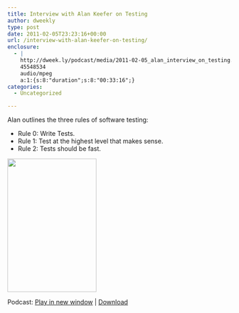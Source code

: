 ```yaml
---
title: Interview with Alan Keefer on Testing
author: dweekly
type: post
date: 2011-02-05T23:23:16+00:00
url: /interview-with-alan-keefer-on-testing/
enclosure:
  - |
    http://dweek.ly/podcast/media/2011-02-05_alan_interview_on_testing.mp3
    45548534
    audio/mpeg
    a:1:{s:8:"duration";s:8:"00:33:16";}
categories:
  - Uncategorized

---
```

Alan outlines the three rules of software testing:

  * Rule 0: Write Tests.
  * Rule 1: Test at the highest level that makes sense.
  * Rule 2: Tests should be fast.

[<img class="alignnone size-medium wp-image-462" title="2011-02-05_alan_interview_on_testing" src="http://blog.dweek.ly/wp-content/uploads/2012/02/2011-02-05_alan_interview_on_testing-200x300.jpg" alt="" width="200" height="300" srcset="https://blog.dweek.ly/wp-content/uploads/2012/02/2011-02-05_alan_interview_on_testing-200x300.jpg 200w, https://blog.dweek.ly/wp-content/uploads/2012/02/2011-02-05_alan_interview_on_testing.jpeg 403w" sizes="(max-width: 200px) 85vw, 200px" />][1]

<div class="powerpress_player" id="powerpress_player_9886">
</div>

<p class="powerpress_links powerpress_links_mp3">
  Podcast: <a href="http://dweek.ly/podcast/media/2011-02-05_alan_interview_on_testing.mp3" class="powerpress_link_pinw" target="_blank" title="Play in new window" onclick="return powerpress_pinw('https://blog.dweek.ly/?powerpress_pinw=461-podcast');" rel="nofollow">Play in new window</a> | <a href="http://dweek.ly/podcast/media/2011-02-05_alan_interview_on_testing.mp3" class="powerpress_link_d" title="Download" rel="nofollow" download="2011-02-05_alan_interview_on_testing.mp3">Download</a>
</p>

<!--powerpress_player-->

 [1]: http://blog.dweek.ly/wp-content/uploads/2012/02/2011-02-05_alan_interview_on_testing.jpeg